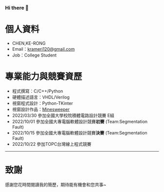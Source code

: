 ### Hi there 👋



# 個人資料

 - CHEN,KE-RONG 
 - Email：krameri120@gmail.com
 - Job：College Student   
 
# 專業能力與競賽資歷

- 程式撰寫：C/C++/Python
- 硬體描述語言：VHDL/Verilog 
- 視窗程式設計：Python-TKinter 
- 視窗設計作品：[Minesweeper](https://github.com/kerong2002/Minesweeper)
- 2022/03/30 參加全國大學校院積體電路設計競賽 E組
- 2022/10/01 參加全國大專電腦軟體設計競賽**初賽** (Team:Segmentation Fault)
- 2022/10/15 參加全國大專電腦軟體設計競賽**決賽** (Team:Segmentation Fault)
- 2022/10/22 參加TOPC台灣線上程式競賽
---      
# 致謝
感謝您花時間閱讀我的簡歷，期待能有機會和您共事~

      
